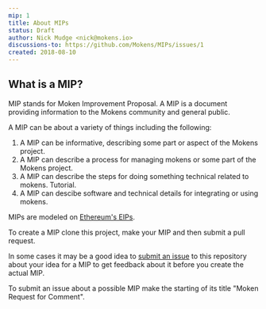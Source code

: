 ```yaml
---
mip: 1
title: About MIPs
status: Draft
author: Nick Mudge <nick@mokens.io>
discussions-to: https://github.com/Mokens/MIPs/issues/1
created: 2018-08-10
---
```


## What is a MIP?

MIP stands for Moken Improvement Proposal. A MIP is a document providing information to the Mokens community and general public.

A MIP can be about a variety of things including the following:
1. A MIP can be informative, describing some part or aspect of the Mokens project.
2. A MIP can describe a process for managing mokens or some part of the Mokens project.
2. A MIP can describe the steps for doing something technical related to mokens. Tutorial.
3. A MIP can descibe software and technical details for integrating or using mokens.

MIPs are modeled on [Ethereum's EIPs](https://github.com/ethereum/EIPs).

To create a MIP clone this project, make your MIP and then submit a pull request. 

In some cases it may be a good idea to [submit an issue](https://github.com/Mokens/MIPs/issues/new) to this repository about your idea for a MIP to get feedback about it before you create the actual MIP.

To submit an issue about a possible MIP make the starting of its title "Moken Request for Comment".



